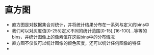 # 直方图
* 直方图是对数据集合对统计，并将统计结果分布在一系列与定义的bins中
* 我们可以对灰度值[0-255]定义不同的统计范围[0-15],[16-100]...等等的bins，并统计图像上的像素值在这些bins中的分布情况
* 直方图不仅仅可以统计图像的颜色灰度，还可以统计任何图像的特征
* 

